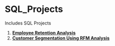 # SQL_Projects

Includes SQL Projects

1. [**Employee Retention Analysis**](https://github.com/DA-dipali/Portfolio_Projects/blob/main/Employee%20Retention%20Analysis/HR%20Analytics%20SQL/Emp%20Ret%20sql.sql)
2. [**Customer Segmentation Using RFM Analysis**](https://github.com/DA-dipali/Portfolio_Projects/blob/main/Customer%20Segmentation%20Using%20RFM%20Analysis/Customer%20Segmentation%20Using%20RFM.sql)
